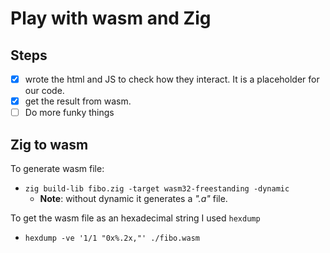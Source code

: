 # Play with wasm and Zig

## Steps

- [X] wrote the html and JS to check how they interact. It is a placeholder for our code.
- [X] get the result from wasm.
- [ ] Do more funky things

## Zig to wasm

To generate wasm file:
- `zig build-lib fibo.zig -target wasm32-freestanding -dynamic`
  - **Note**: without dynamic it generates a *".a"* file.

To get the wasm file as an hexadecimal string I used `hexdump`
- `hexdump -ve '1/1 "0x%.2x,"' ./fibo.wasm`

